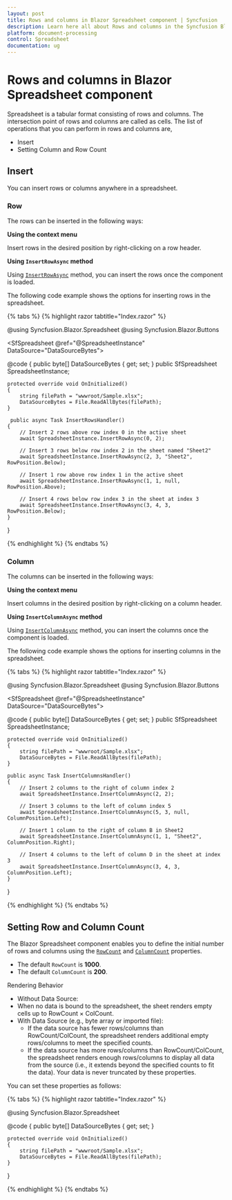 ```yaml
---
layout: post
title: Rows and columns in Blazor Spreadsheet component | Syncfusion
description: Learn here all about Rows and columns in the Syncfusion Blazor Spreadsheet component and more.
platform: document-processing
control: Spreadsheet
documentation: ug
---
```


# Rows and columns in Blazor Spreadsheet component

Spreadsheet is a tabular format consisting of rows and columns. The intersection point of rows and columns are called as cells. The list of operations that you can perform in rows and columns are,

*   Insert
*   Setting Column and Row Count

## Insert

You can insert rows or columns anywhere in a spreadsheet.

### Row

The rows can be inserted in the following ways:

**Using the context menu**

 Insert rows in the desired position by right-clicking on a row header.

**Using `InsertRowAsync` method**

Using [`InsertRowAsync`](https://help.syncfusion.com/cr/blazor/Syncfusion.Blazor.Spreadsheet.SfSpreadsheet.html#Syncfusion_Blazor_Spreadsheet_SfSpreadsheet_InsertRowAsync_System_Int32_System_Int32_System_Object_Syncfusion_Blazor_Spreadsheet_RowPosition_) method, you can insert the rows once the component is loaded.

The following code example shows the options for inserting rows in the spreadsheet.

{% tabs %}
{% highlight razor tabtitle="Index.razor" %}

@using Syncfusion.Blazor.Spreadsheet
@using Syncfusion.Blazor.Buttons

<SfButton OnClick="InsertRowsHandler" Content="Insert Rows"></SfButton>
<SfSpreadsheet @ref="@SpreadsheetInstance" DataSource="DataSourceBytes">
    <SpreadsheetRibbon></SpreadsheetRibbon>
</SfSpreadsheet>

@code {
    public byte[] DataSourceBytes { get; set; }
    public SfSpreadsheet SpreadsheetInstance;

    protected override void OnInitialized()
    {
        string filePath = "wwwroot/Sample.xlsx";
        DataSourceBytes = File.ReadAllBytes(filePath);
    }

     public async Task InsertRowsHandler()
    {
        // Insert 2 rows above row index 0 in the active sheet
        await SpreadsheetInstance.InsertRowAsync(0, 2);

        // Insert 3 rows below row index 2 in the sheet named "Sheet2"
        await SpreadsheetInstance.InsertRowAsync(2, 3, "Sheet2", RowPosition.Below);

        // Insert 1 row above row index 1 in the active sheet
        await SpreadsheetInstance.InsertRowAsync(1, 1, null, RowPosition.Above);

        // Insert 4 rows below row index 3 in the sheet at index 3
        await SpreadsheetInstance.InsertRowAsync(3, 4, 3, RowPosition.Below);
    }
}

{% endhighlight %}
{% endtabs %}

### Column

The columns can be inserted in the following ways:

**Using the context menu**

Insert columns in the desired position by right-clicking on a column header.

**Using `InsertColumnAsync` method**

Using [`InsertColumnAsync`](https://help.syncfusion.com/cr/blazor/Syncfusion.Blazor.Spreadsheet.SfSpreadsheet.html#Syncfusion_Blazor_Spreadsheet_SfSpreadsheet_InsertColumnAsync_System_Int32_System_Int32_System_Object_Syncfusion_Blazor_Spreadsheet_ColumnPosition_) method, you can insert the columns once the component is loaded.

The following code example shows the options for inserting columns in the spreadsheet.

{% tabs %}
{% highlight razor tabtitle="Index.razor" %}

@using Syncfusion.Blazor.Spreadsheet
@using Syncfusion.Blazor.Buttons

<SfButton OnClick="InsertColumnsHandler" Content="Insert Columns"></SfButton>
<SfSpreadsheet @ref="@SpreadsheetInstance" DataSource="DataSourceBytes">
    <SpreadsheetRibbon></SpreadsheetRibbon>
</SfSpreadsheet>

@code {
    public byte[] DataSourceBytes { get; set; }
    public SfSpreadsheet SpreadsheetInstance;

    protected override void OnInitialized()
    {
        string filePath = "wwwroot/Sample.xlsx";
        DataSourceBytes = File.ReadAllBytes(filePath);
    }

    public async Task InsertColumnsHandler()
    {
        // Insert 2 columns to the right of column index 2
        await SpreadsheetInstance.InsertColumnAsync(2, 2);

        // Insert 3 columns to the left of column index 5
        await SpreadsheetInstance.InsertColumnAsync(5, 3, null, ColumnPosition.Left);

        // Insert 1 column to the right of column B in Sheet2
        await SpreadsheetInstance.InsertColumnAsync(1, 1, "Sheet2", ColumnPosition.Right);

        // Insert 4 columns to the left of column D in the sheet at index 3
        await SpreadsheetInstance.InsertColumnAsync(3, 4, 3, ColumnPosition.Left);
    }
}

{% endhighlight %}
{% endtabs %}

## Setting Row and Column Count

The Blazor Spreadsheet component enables you to define the initial number of rows and columns using the [`RowCount`](https://help.syncfusion.com/cr/blazor/Syncfusion.Blazor.Spreadsheet.SfSpreadsheet.html#Syncfusion_Blazor_Spreadsheet_SfSpreadsheet_RowCount) and [`ColumnCount`](https://help.syncfusion.com/cr/blazor/Syncfusion.Blazor.Spreadsheet.SfSpreadsheet.html#Syncfusion_Blazor_Spreadsheet_SfSpreadsheet_ColumnCount) properties.

*   The default `RowCount` is **1000**.
*   The default `ColumnCount` is **200**.

Rendering Behavior

- Without Data Source: 
 - When no data is bound to the spreadsheet, the sheet renders empty cells up to RowCount × ColCount.
- With Data Source (e.g., byte array or imported file):
  - If the data source has fewer rows/columns than RowCount/ColCount, the spreadsheet renders additional empty rows/columns to meet the specified counts.
  - If the data source has more rows/columns than RowCount/ColCount, the spreadsheet renders enough rows/columns to display all data from the source (i.e., it extends beyond the specified counts to fit the data). Your data is never truncated by these properties.


You can set these properties as follows:

{% tabs %}
{% highlight razor tabtitle="Index.razor" %}

@using Syncfusion.Blazor.Spreadsheet

<SfSpreadsheet DataSource="DataSourceBytes" RowCount="1200" ColumnCount="300" >
    <SpreadsheetRibbon></SpreadsheetRibbon>
</SfSpreadsheet>

@code {
    public byte[] DataSourceBytes { get; set; }

    protected override void OnInitialized()
    {
        string filePath = "wwwroot/Sample.xlsx";
        DataSourceBytes = File.ReadAllBytes(filePath);
    }
}

{% endhighlight %}
{% endtabs %}